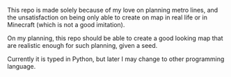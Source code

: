 This repo is made solely because of my love on planning metro lines, and the unsatisfaction on being only able to create on map in real life or in Minecraft (which is not a good imitation). 

On my planning, this repo should be able to create a good looking map that are realistic enough for such planning, given a seed.

Currently it is typed in Python, but later I may change to other programming language.
